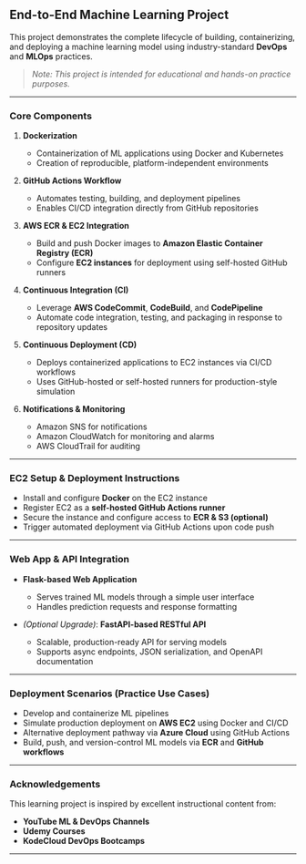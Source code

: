 ## End-to-End Machine Learning Project

This project demonstrates the complete lifecycle of building, containerizing, and deploying a machine learning model using industry-standard **DevOps** and **MLOps** practices.  
>  *Note: This project is intended for educational and hands-on practice purposes.*

---

### Core Components

1. **Dockerization**
   - Containerization of ML applications using Docker and Kubernetes  
   - Creation of reproducible, platform-independent environments

2. **GitHub Actions Workflow**
   - Automates testing, building, and deployment pipelines  
   - Enables CI/CD integration directly from GitHub repositories

3. **AWS ECR & EC2 Integration**
   - Build and push Docker images to **Amazon Elastic Container Registry (ECR)**  
   - Configure **EC2 instances** for deployment using self-hosted GitHub runners

4. **Continuous Integration (CI)**
   - Leverage **AWS CodeCommit**, **CodeBuild**, and **CodePipeline**  
   - Automate code integration, testing, and packaging in response to repository updates

5. **Continuous Deployment (CD)**
   - Deploys containerized applications to EC2 instances via CI/CD workflows  
   - Uses GitHub-hosted or self-hosted runners for production-style simulation
     
6. **Notifications & Monitoring**
   - Amazon SNS for notifications
   - Amazon CloudWatch for monitoring and alarms
   - AWS CloudTrail for auditing
---

### EC2 Setup & Deployment Instructions

- Install and configure **Docker** on the EC2 instance  
- Register EC2 as a **self-hosted GitHub Actions runner**  
- Secure the instance and configure access to **ECR & S3 (optional)**  
- Trigger automated deployment via GitHub Actions upon code push

---

### Web App & API Integration

- **Flask-based Web Application**
   - Serves trained ML models through a simple user interface
   - Handles prediction requests and response formatting

- *(Optional Upgrade)*: **FastAPI-based RESTful API**
   - Scalable, production-ready API for serving models  
   - Supports async endpoints, JSON serialization, and OpenAPI documentation

---

### Deployment Scenarios (Practice Use Cases)

- Develop and containerize ML pipelines  
- Simulate production deployment on **AWS EC2** using Docker and CI/CD  
- Alternative deployment pathway via **Azure Cloud** using GitHub Actions  
- Build, push, and version-control ML models via **ECR** and **GitHub workflows**

---

### Acknowledgements

This learning project is inspired by excellent instructional content from:

-  **YouTube ML & DevOps Channels**  
-  **Udemy Courses**  
-  **KodeCloud DevOps Bootcamps**

---
